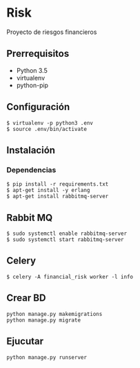 # Risk

Proyecto de riesgos financieros

## Prerrequisitos
- Python 3.5
- virtualenv
- python-pip


## Configuración
```
$ virtualenv -p python3 .env
$ source .env/bin/activate
```

## Instalación
### Dependencias
```
$ pip install -r requirements.txt
$ apt-get install -y erlang
$ apt-get install rabbitmq-server

```

## Rabbit MQ
```
$ sudo systemctl enable rabbitmq-server
$ sudo systemctl start rabbitmq-server

```


## Celery
```
$ celery -A financial_risk worker -l info

```


## Crear BD
```
python manage.py makemigrations
python manage.py migrate
```


## Ejucutar
```
python manage.py runserver
```
 